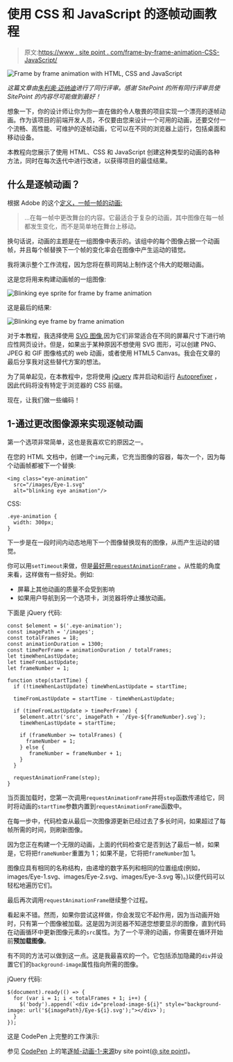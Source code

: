 # 使用 CSS 和 JavaScript 的逐帧动画教程

> 原文:[https://www . site point . com/frame-by-frame-animation-CSS-JavaScript/](https://www.sitepoint.com/frame-by-frame-animation-css-javascript/)

![Frame by frame animation with HTML, CSS and JavaScript](../Images/41a1779e157585ef871d7e4d263ded54.png)

*这篇文章由[朱利奥·迈纳迪](https://www.sitepoint.com/author/gmainardi/)进行了同行评审。感谢 SitePoint 的所有同行评审员使 SitePoint 的内容尽可能做到最好！*

想象一下，你的设计师让你为你一直在做的令人敬畏的项目实现一个漂亮的逐帧动画。作为该项目的前端开发人员，不仅要由您来设计一个可用的动画，还要交付一个流畅、高性能、可维护的逐帧动画，它可以在不同的浏览器上运行，包括桌面和移动设备。

本教程向您展示了使用 HTML、CSS 和 JavaScript 创建这种类型的动画的各种方法，同时在每次迭代中进行改进，以获得项目的最佳结果。

## 什么是逐帧动画？

根据 Adobe 的这个[定义，一帧一帧的动画:](https://helpx.adobe.com/animate/using/frame-by-frame-animation.html)

> …在每一帧中更改舞台的内容。它最适合于复杂的动画，其中图像在每一帧都发生变化，而不是简单地在舞台上移动。

换句话说，动画的主题是在一组图像中表示的。该组中的每个图像占据一个动画帧，并且每个帧替换下一个帧的变化率会在图像中产生运动的错觉。

我将演示整个工作流程，因为您将在蔡司网站上制作这个伟大的眨眼动画。

这是您将用来构建动画帧的一组图像:

![Blinking eye sprite for frame by frame animation](../Images/f56650e9c1c3f2fcbce817985fac56ac.png)

这是最后的结果:

![Blinking eye frame by frame animation](../Images/c490f22e7e82d75da904230e7046c521.png)

对于本教程，我选择使用 [SVG 图像](https://www.sitepoint.com/svg-101-what-is-svg/),因为它们非常适合在不同的屏幕尺寸下进行响应性网页设计。但是，如果出于某种原因不想使用 SVG 图形，可以创建 PNG、JPEG 和 GIF 图像格式的 web 动画，或者使用 HTML5 Canvas。我会在文章的最后分享我对这些替代方案的想法。

为了简单起见，在本教程中，您将使用 [jQuery](http://jquery.com/) 库并启动和运行 [Autoprefixer](https://github.com/postcss/autoprefixer) ，因此代码将没有特定于浏览器的 CSS 前缀。

现在，让我们做一些编码！

## 1-通过更改图像源来实现逐帧动画

第一个选项非常简单，这也是我喜欢它的原因之一。

在您的 HTML 文档中，创建一个`img`元素，它充当图像的容器，每次一个，因为每个动画帧都被下一个替换:

```
<img class="eye-animation"
  src="/images/Eye-1.svg" 
  alt="blinking eye animation"/>
```

CSS:

```
.eye-animation {
  width: 300px;
}
```

下一步是在一段时间内动态地用下一个图像替换现有的图像，从而产生运动的错觉。

你可以用`setTimeout`来做，但是[最好用`requestAnimationFrame`](https://www.sitepoint.com/watch-performance-with-requestanimationframe/) 。从性能的角度来看，这样做有一些好处。例如:

*   屏幕上其他动画的质量不会受到影响
*   如果用户导航到另一个选项卡，浏览器将停止播放动画。

下面是 jQuery 代码:

```
const $element = $('.eye-animation');
const imagePath = '/images';
const totalFrames = 18;
const animationDuration = 1300;
const timePerFrame = animationDuration / totalFrames;
let timeWhenLastUpdate;
let timeFromLastUpdate;
let frameNumber = 1;

function step(startTime) {
  if (!timeWhenLastUpdate) timeWhenLastUpdate = startTime;

  timeFromLastUpdate = startTime - timeWhenLastUpdate;

  if (timeFromLastUpdate > timePerFrame) {
    $element.attr('src', imagePath + `/Eye-${frameNumber}.svg`);
    timeWhenLastUpdate = startTime;

    if (frameNumber >= totalFrames) {
      frameNumber = 1;
    } else {
       frameNumber = frameNumber + 1;
    }        
  }

  requestAnimationFrame(step);
}
```

当页面加载时，您第一次调用`requestAnimationFrame`并将`step`函数传递给它，同时将动画的`startTime`参数内置到`requestAnimationFrame`函数中。

在每一步中，代码检查从最后一次图像源更新已经过去了多长时间，如果超过了每帧所需的时间，则刷新图像。

因为您正在构建一个无限的动画，上面的代码检查它是否到达了最后一帧，如果是，它将把`frameNumber`重置为 1；如果不是，它将把`frameNumber`加 1。

图像应具有相同的名称结构，由递增的数字系列和相同的位置组成(例如，images/Eye-1.svg、images/Eye-2.svg、images/Eye-3.svg 等)。)以便代码可以轻松地遍历它们。

最后再次调用`requestAnimationFrame`继续整个过程。

看起来不错。然而，如果你尝试这样做，你会发现它不起作用，因为当动画开始时，只有第一个图像被加载。这是因为浏览器不知道您想要显示的图像，直到代码在动画循环中更新图像元素的`src`属性。为了一个平滑的动画，你需要在循环开始前**预加载图像**。

有不同的方法可以做到这一点。这是我最喜欢的一个。它包括添加隐藏的`div`并设置它们的`background-image`属性指向所需的图像。

jQuery 代码:

```
$(document).ready(() => {
  for (var i = 1; i < totalFrames + 1; i++) {
    $('body').append(`<div id="preload-image-${i}" style="background-image: url('${imagePath}/Eye-${i}.svg');"></div>`);
  }
});
```

这是 CodePen 上完整的工作演示:

参见 [CodePen](https://codepen.io) 上的笔[逐帧-动画-1-来源](https://codepen.io/SitePoint/pen/ayBYKx/)by site point([@ site point](https://codepen.io/SitePoint))。